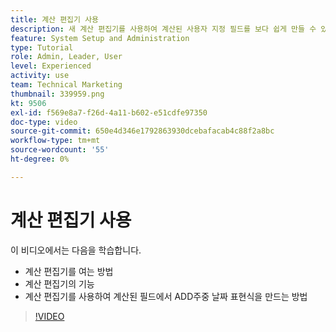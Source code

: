 ```yaml
---
title: 계산 편집기 사용
description: 새 계산 편집기를 사용하여 계산된 사용자 지정 필드를 보다 쉽게 만들 수 있습니다.
feature: System Setup and Administration
type: Tutorial
role: Admin, Leader, User
level: Experienced
activity: use
team: Technical Marketing
thumbnail: 339959.png
kt: 9506
exl-id: f569e8a7-f26d-4a11-b602-e51cdfe97350
doc-type: video
source-git-commit: 650e4d346e1792863930dcebafacab4c88f2a8bc
workflow-type: tm+mt
source-wordcount: '55'
ht-degree: 0%

---
```


# 계산 편집기 사용

이 비디오에서는 다음을 학습합니다.

* 계산 편집기를 여는 방법
* 계산 편집기의 기능
* 계산 편집기를 사용하여 계산된 필드에서 ADD주중 날짜 표현식을 만드는 방법

>[!VIDEO](https://video.tv.adobe.com/v/339959/?quality=12&learn=on)
